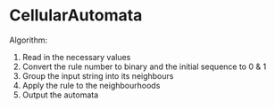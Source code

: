 # CellularAutomata
Algorithm: 
1) Read in the necessary values
2) Convert the rule number to binary and the initial sequence to 0 & 1
3) Group the input string into its neighbours
4) Apply the rule to the neighbourhoods
5) Output the automata
